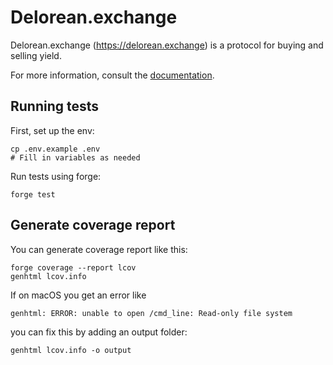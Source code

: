 # Delorean.exchange

Delorean.exchange (https://delorean.exchange) is a protocol for buying and selling yield.

For more information, consult the [documentation](https://delorean.gitbook.io/delorean/).

## Running tests

First, set up the env:

```
cp .env.example .env
# Fill in variables as needed
```

Run tests using forge:

```
forge test
```

## Generate coverage report

You can generate coverage report like this:

```
forge coverage --report lcov
genhtml lcov.info
```

If on macOS you get an error like

```
genhtml: ERROR: unable to open /cmd_line: Read-only file system
```

you can fix this by adding an output folder:

```
genhtml lcov.info -o output
```
